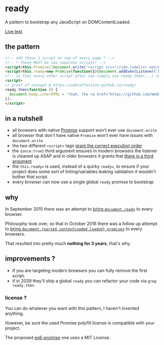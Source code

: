 # ready
A pattern to bootstrap any JavaScript on DOMContentLoaded.

[Live test](https://webreflection.github.io/ready/).


## the pattern
```html
<!-- add these 2 script on top of every page * -->
<!-- * these MUST be two separate scripts! -->
<script>this.Promise||document.write('<script src="//cdn.jsdelivr.net/npm/es6-promise/dist/es6-promise.auto.min.js"><\x2fscript>')</script>
<script>this.ready=new Promise(function($){document.addEventListener('DOMContentLoaded',$,{once:true})})</script>
<!-- so that every other script after can simply use ready.then(...) to bootstrap -->
<script>
// proof of concept @ https://webreflection.github.io/ready/
ready.then(function () {
  document.body.innerHTML = 'Yeah, the <a href="https://github.com/WebReflection/ready">ready</a> pattern works!';
});
</script>
```


## in a nutshell

  * all browsers with native [Promise](https://caniuse.com/#feat=promises) support won't ever use `document.write`
  * all browser that don't have native `Promise` won't ever have issues with `document.write`
  * the two different `<script>` tags [grant the correct execution order](http://webreflection.blogspot.com/2009/12/documentwriteshenanigans.html)
  * the `{once:true}` third argument ensures in modern browsers the listener is cleaned up ASAP and in older browsers it grants that [there is a third argument](https://github.com/thinkpixellab/PxLoader/issues/5)
  * the `this.ready=` is used, instead of a quirky `ready=`, to ensure if your project does some sort of linting/variables leaking validation it wouldn't bother that script.
  * every browser can now use a single global `ready` promise to bootstrap


## why

In September 2015 there was an attempt to [bring `document.ready`](https://github.com/whatwg/html/issues/127) to every browser.

Philosophy took over, so that in October 2016 there was a follow up
attempt to [bring `document.{parsed,contentLoaded,loaded} promises`](https://github.com/whatwg/html/pull/1936) to every browsers.

That resulted into pretty much **nothing for 3 years**, that's why.


## improvements ?

  * if you are targeting modern browsers you can fully remove the first script.
  * if in 2039 they'll ship a global `ready` you can refactor your code via `grep ready.then`


### license ?

You can do whatever you want with this pattern, I haven't invented anything.

However, be sure the used Promise polyfill license is compatible with your project.

The proposed [es6-promise](https://github.com/stefanpenner/es6-promise) one uses a MIT License.
